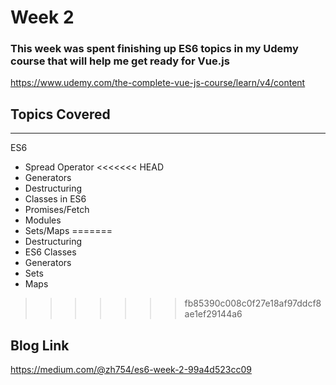 # Week 2
### This week was spent finishing up ES6 topics in my Udemy course that will help me get ready for Vue.js

https://www.udemy.com/the-complete-vue-js-course/learn/v4/content


## Topics Covered 
---
ES6
- Spread Operator
<<<<<<< HEAD
- Generators
- Destructuring
- Classes in ES6
- Promises/Fetch
- Modules
- Sets/Maps
=======
- Destructuring 
- ES6 Classes
- Generators
- Sets
- Maps
>>>>>>> fb85390c008c0f27e18af97ddcf8ae1ef29144a6


## Blog Link
https://medium.com/@zh754/es6-week-2-99a4d523cc09

